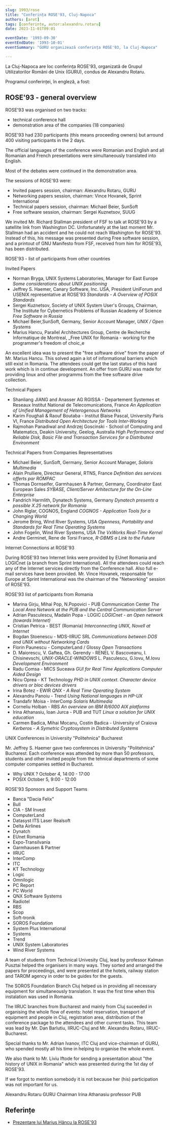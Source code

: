 ```yaml
---
slug: 1993/rose
title: "Conferința ROSE'93, Cluj-Napoca"
authors: [arot]
tags: [conferinte, autor:alexandru.rotaru]
date: 2023-11-01T09:01

eventDate: '1993-09-30'
eventEndDate: '1993-10-01'
eventSummary: "GURU organizează conferința ROSE'93, la Cluj-Napoca"

---
```


La Cluj-Napoca are loc conferința ROSE'93, organizată de Grupul Utilizatorilor
Români de Unix (GURU), condus de Alexandru Rotaru.

<!-- truncate -->

Programul conferinței, în engleză, a fost:

## ROSE'93 - general overview

ROSE'93 was organised on two tracks:

- technical conference hall
- demonstration area of the companies (18 companies)

ROSE'93 had 230 participants (this means proceeding owners) but arround 400 visiting participants in the 2 days.

The official languages of the conference were Romanian and English and all Romanian and French presentations were simultaneously translated into English.

Most of the debates were continued in the demonstration area.

The sessions of ROSE'93 were:

- Invited papers session, chairman: Alexandru Rotaru, GURU
- Networking papers session, chairman: Vince Hovanek, Sprint International
- Technical papers session, chairman: Michael Beier, SunSoft
- Free software session, chairman: Sergei Kuznetsov, SUUG

We invited Mr. Richard Stallman president of FSF to talk at ROSE'93 by a satellite link from Washington DC. Unfortunately at the last moment Mr. Stallman had an accident and he could not reach Washington for ROSE'93. Instead of this, his message was presented during Free software session, and a printout of GNU Manifesto from FSF, received from him for ROSE'93, has been distributed.

ROSE'93 - list of participants from other countries

Invited Papers

- Norman Bryga, UNIX Systems Laboratories, Manager for East Europe
_Some considerations about UNIX positioning_
- Jeffrey S. Haemer, Canary Software, Inc. USA, President UniForum and USENIX representative at ROSE'93
_Standards - A Overview of POSIX Standards_
- Sergei Kuznetsov, Society of UNIX System User's Groups, Chairman, The Institute for Cybernetics Problems of Russian Academy of Science
_Free Software in Russia_
- Michael Beier,SunSoft, Germany, Senior Account Manager,
_UNIX / Open Systems_
- Marius Hancu, Parallel Architectures Group, Centre de Recherche Informatique de Montreal,
_Free UNIX for Romania - working for the programmer's freedom of choic_e

An excellent idea was to present the "free software drive" from the paper of Mr. Marius Hancu. This solved again a lot of informational barriers which still exist in Romania. The attendees could get the last status of this hard work which is in continue development. An offer from GURU was made for providing linux and other programms from the free software drive collection.

Technical Papers

- Shanliang JIANG and Anasser AG RGISSA - Departement Systemes et Reseaux Institut National de Telecomunications, France
_An Application of Unified Management of Heterogenous Networks_
- Karim Foughali & Raouf Boutaba - Institut Blaise Pascal, University Paris VI, France
_Distributed Open Architecture for Tools Inter-Working_
- Rajmohan Panadiwal and Andrzej Goscinski - School of Computing and Matematics, Deakin University, Geelog, Australia
_High Performance and Reliable Disk, Basic File and Transaction Services for a Distributed Environment_

Technical Papers from Companies Representatives

- Michael Beier, SunSoft, Germany, Senior Account Manager,
_Solaris Multimedia_
- Alain Prulliere, Directeur General, RTNS, France
_Definition des services offerts par ROMPAC_
- Thomas Dornseifer, Garmhausen & Partner, Germany, Coordinator East European Sales
_SYBASE, Client/Server Arhitecture for the On-Line Enterprise_
- Fandrich Harmlith, Dynatech Systems, Germany
_Dynatech presents a possible X.25 network for Romania_
- John Riglar, COGNOS, England
_COGNOS - Application Tools for a Changing World_
- Jerome Bring, Wind River Systems, USA
_Openness, Portability and Standards for Real Time Operating Systems_
- John Fogelin, Wind River Systems, USA
_The VxWorks Real-Time Kernel_
- Andre Germinet, Rene de Torsi France,
_R-DBMS a Link to the Future_

Internet Connections at ROSE'93

During ROSE'93 two Internet links were provided by EUnet Romania and LOGICnet (a branch from Sprint International). All the attendees could reach any of the Internet services directly from the Conference hall. Also full e-mail services have been provided. Mr. Vince Hovanek, responsable for Europe at Sprint International was the chairman of the "Networking" session of ROSE'93.

ROSE'93 list of participants from Romania

- Marina Girju, Mihai Pop, N.Popovici - PUB Communication Center
_The Local Area Network at the PUB and the Central Communication Server_
- Adrian Pasculescu, Madalin Popa - LOGIC
_LOGICnet - an Open network (towards Internet)_
- Cristian Petrica - BEST (Romania)
_Interconnecting UNIX, Novell at Internet_
- Bogdan Stoenescu - MDS-IIRUC SRL
_Communications between DOS and UNIX without Networking Cards_
- Florin Paunescu - ComputerLand / Glossy
_Open Transactions_
- D. Maiorescu, V. Gaftea, Gh. Gerendy - RENEL
V. Bascoveanu, I. Chisinevschi, _UNIX-ORACLE-WINDOWS_
L. Pasculescu, G.Iovu, M.Iovu _Development Environment_
- Radu Comsa - MICS Suceava
_GUI for Real Time Applications Computer Aided Design_
- Nicu Oprea - KT Technology
_PHD in UNIX context. Character device drivers or bloc devices drivers_
- Irina Botez - EWIR
_QNX - A Real Time Operating System_
- Alexandru Panoiu - Trend
_Using National languages in HP-UX_
- Trandafir Moisa - InterComp
_Solaris Multimedia_
- Corneliu Holban - RBS
_An overview on IBM R/6000 AIX platforms_
- Irina Athanasiu, Ioan Jurca - PUB and TUT
_Linux a solution for UNIX education_
- Carmen Badica, Mihai Mocanu, Costin Badica - University of Craiova
_Kerberos - A Symetric Cryptosystem in Distributed Systems_

UNIX Conferences in University "Politehnica" Bucharest

Mr. Jeffrey S. Haemer gave two conferences in University "Politehnica" Bucharest. Each conference was attended by more than 50 professors, students and other invited people from the tehnical departments of some computer companies settled in Bucharest.

- Why UNIX ? October 4, 14:00 - 17:00
- POSIX October 5, 9:00 - 12:00

ROSE'93 Sponsors and Support Teams

- Banca "Dacia Felix"
- Bull
- CIA - SM Invest
- ComputerLand
- Datasyst ITS Laser Realsoft
- Delta Airlines
- Dynatch
- EUnet Romania
- Expo-Transilvania
- Garmhausen & Partner
- IIRUC
- InterComp
- ITC
- KT Technology
- Logic
- Omnilogic
- PC Report
- PC World
- QNX Software Systems
- Radiotel
- RBS
- Scop
- Soft-tronik
- SOROS Foundation
- System Plus International
- Systems
- Trend
- UNIX System Laboratories
- Wind River Systems

A team of students from Technical Univesity Cluj, lead by professor Kalman Pusztai helped the organisers in many ways. They sorted and arranged the papers for proceedings, and were presented at the hotels, railway station and TAROM agency in order to be guides for the guests.

The SOROS Foundation Branch Cluj helped us in providing all necessary equipment for simultaneously translation. It was the first time when this instalation was used in Romania.

The IIRUC branches from Bucharest and mainly from Cluj suceeded in organising the whole flow of events: hotel reservation, transport of equipment and people in Cluj, registration area, distribution of the conference package to the attendees and other current tasks. This team was lead by Mr. Dan Barlutiu, IIRUC-Cluj and Mr. Alexandru Rotaru, IIRUC-Bucharest.

Special thanks to Mr. Adrian Ivanov, ITC Cluj and vice-chairman of GURU, who spended mostly all his time in helping to organise the whole event.

We also thank to Mr. Liviu Iftode for sending a presentation about "the history of UNIX in Romania" which was presented during the 1st day of ROSE'93.

If we forgot to mention somebody it is not because her (his) participation was not important for us.

Alexandru Rotaru GURU Chairman
Irina Athanasiu professor PUB

## Referințe

- [Prezentare lui Marius Hâncu la ROSE'93](/blog/2023/hancu-mesaj-free-unix-rose93)
